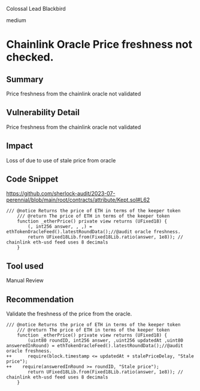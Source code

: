 Colossal Lead Blackbird

medium

# Chainlink Oracle Price freshness not checked.
## Summary
Price freshness from the chainlink oracle not validated

## Vulnerability Detail
Price freshness from the chainlink oracle not validated

## Impact
Loss of due to use of stale price from oracle 

## Code Snippet
https://github.com/sherlock-audit/2023-07-perennial/blob/main/root/contracts/attribute/Kept.sol#L62
```solidity
/// @notice Returns the price of ETH in terms of the keeper token
    /// @return The price of ETH in terms of the keeper token
    function _etherPrice() private view returns (UFixed18) {
        (, int256 answer, , ,) = ethTokenOracleFeed().latestRoundData();//@audit oracle freshness.
        return UFixed18Lib.from(Fixed18Lib.ratio(answer, 1e8)); // chainlink eth-usd feed uses 8 decimals
    }
```
## Tool used
Manual Review

## Recommendation
Validate the freshness of the price from the oracle.
```solidity
/// @notice Returns the price of ETH in terms of the keeper token
    /// @return The price of ETH in terms of the keeper token
    function _etherPrice() private view returns (UFixed18) {
        (uint80 roundID, int256 answer, ,uint256 updatedAt ,uint80 answeredInRound) = ethTokenOracleFeed().latestRoundData();//@audit oracle freshness.
++      require(block.timestamp <= updatedAt + stalePriceDelay, "Stale price");
++    require(answeredInRound >= roundID, "Stale price");
        return UFixed18Lib.from(Fixed18Lib.ratio(answer, 1e8)); // chainlink eth-usd feed uses 8 decimals
    }
```